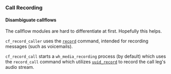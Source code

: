 ### Call Recording

#### Disambiguate callflows

The callflow modules are hard to differentiate at first. Hopefully this helps.

`cf_record_caller` uses the [`record`](https://wiki.freeswitch.org/wiki/Misc._Dialplan_Tools_record) command, intended for recording messages (such as voicemails).

`cf_record_call` starts a `wh_media_recording` process (by default) which uses the `record_call` command which utilizes [`uuid_record`](https://wiki.freeswitch.org/wiki/Mod_commands#uuid_record) to record the call leg's audio stream.
